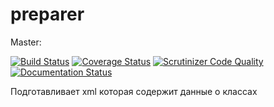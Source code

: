 # preparer

Master:

[![Build Status](https://travis-ci.org/dostoevski/preparer.svg?branch=master)](https://travis-ci.org/dostoevski/preparer)
[![Coverage Status](https://coveralls.io/repos/github/dostoevski/preparer/badge.svg?branch=master)](https://coveralls.io/github/dostoevski/preparer?branch=master)
[![Scrutinizer Code Quality](https://scrutinizer-ci.com/g/dostoevski/preparer/badges/quality-score.png?b=master)](https://scrutinizer-ci.com/g/dostoevski/preparer/?branch=master)
[![Documentation Status](https://readthedocs.org/projects/dostoevski-preparer/badge/?version=master)](http://dostoevski-preparer.readthedocs.org/ru/latest/?badge=master)


Подготавливает xml которая содержит данные о классах

